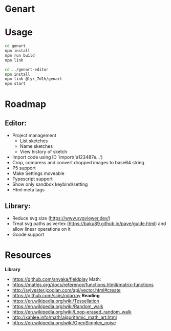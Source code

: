 # Genart

# Usage

```sh
cd genart
npm install
npm run build
npm link

cd ../genart-editor
npm install
npm link @lyr_7d1h/genart
npm start
```

# Roadmap

## Editor:

- Project management
  - List sketches
  - Name sketches
  - View history of sketch
- Import code using ID `import('a123487e...')
- Crop, compress and convert dropped images to base64 string
- P5 support
- Make Settings moveable
- Typescript support
- Show only sandbox keybind/setting
- Html meta tags

## Library:

- Reduce svg size (https://www.svgviewer.dev/)
- Treat svg paths as vertex (https://baku89.github.io/pave/guide.html) and allow linear operations on it
- Gcode support

# Resources
**Library**
- https://github.com/anvaka/fieldplay
Math:
- https://mathjs.org/docs/reference/functions.html#matrix-functions
- http://sylvester.jcoglan.com/api/vector.html#create
- https://github.com/scijs/ndarray
**Reading**
- https://en.wikipedia.org/wiki/Tessellation
- https://en.wikipedia.org/wiki/Random_walk
- https://en.wikipedia.org/wiki/Loop-erased_random_walk
- http://xahlee.info/math/algorithmic_math_art.html
- https://en.wikipedia.org/wiki/OpenSimplex_noise

